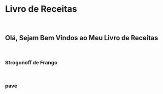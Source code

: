 <!DOCTYPE html>
<html lang="pt-br">
<head>
	<meta charset="utf-8"/>
	<meta content="width=device-width, initial-scale=1, maximum-scale=1" name="viewport">
	
	
</head>
<body>
 		<h1>Livro de Receitas</h1></br>
		<h2>Olá, Sejam Bem Vindos ao Meu Livro de Receitas</h2></br>
		<h3>Strogonoff de Frango</h3></br>
		<h3>pave</h3></br>
	
 
</body>
</html>
